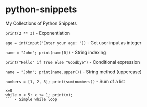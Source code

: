 # python-snippets
My Collections of Python Snippets

`print(2 ** 3)` - Exponentiation

`age = int(input("Enter your age: "))` - Get user input as integer

`name = "John"; print(name[0])` - String indexing

`print("Hello" if True else "Goodbye")` - Conditional expression

`name = "John"; print(name.upper())` - String method (uppercase)

`numbers = [1, 2, 3]; print(sum(numbers))` - Sum of a list

```
x=0
while x < 5: x += 1; print(x);
``` - Simple while loop
